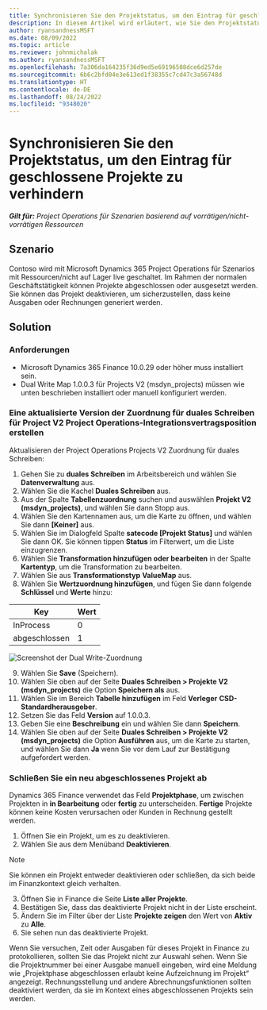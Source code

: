 ```yaml
---
title: Synchronisieren Sie den Projektstatus, um den Eintrag für geschlossene Projekte zu verhindern
description: In diesem Artikel wird erläutert, wie Sie den Projektstatus synchronisieren, um den Zugriff auf inaktive oder geschlossene Projekte zu verhindern.
author: ryansandnessMSFT
ms.date: 08/09/2022
ms.topic: article
ms.reviewer: johnmichalak
ms.author: ryansandnessMSFT
ms.openlocfilehash: 7a306da164235f36d9ed5e69196508dce6d257de
ms.sourcegitcommit: 6b6c2bfd04e3e613ed1f38355c7cd47c3a56748d
ms.translationtype: HT
ms.contentlocale: de-DE
ms.lasthandoff: 08/24/2022
ms.locfileid: "9348020"
---
```

# <a name="sync-project-status-to-prevent-entry-against-closed-projects"></a>Synchronisieren Sie den Projektstatus, um den Eintrag für geschlossene Projekte zu verhindern

_**Gilt für:** Project Operations für Szenarien basierend auf vorrätigen/nicht-vorrätigen Ressourcen_

## <a name="scenario"></a>Szenario

Contoso wird mit Microsoft Dynamics 365 Project Operations für Szenarios mit Ressourcen/nicht auf Lager live geschaltet. Im Rahmen der normalen Geschäftstätigkeit können Projekte abgeschlossen oder ausgesetzt werden. Sie können das Projekt deaktivieren, um sicherzustellen, dass keine Ausgaben oder Rechnungen generiert werden.

## <a name="solution"></a>Solution

### <a name="prerequisites"></a>Anforderungen

-   Microsoft Dynamics 365 Finance 10.0.29 oder höher muss installiert sein.
-   Dual Write Map 1.0.0.3 für Projects V2 (msdyn\_projects) müssen wie unten beschrieben installiert oder manuell konfiguriert werden.

### <a name="create-an-updated-version-of-the-project-operations-integration-projects-v2-dual-write-map"></a>Eine aktualisierte Version der Zuordnung für duales Schreiben für Project V2 Project Operations-Integrationsvertragsposition erstellen

Aktualisieren der Project Operations Projects V2 Zuordnung für duales Schreiben:

1. Gehen Sie zu **duales Schreiben** im Arbeitsbereich und wählen Sie **Datenverwaltung** aus.
2. Wählen Sie die Kachel **Duales Schreiben** aus.
3. Aus der Spalte **Tabellenzuordnung** suchen und auswählen **Projekt V2 (msdyn\_projects)**, und wählen Sie dann Stopp aus.
4. Wählen Sie den Kartennamen aus, um die Karte zu öffnen, und wählen Sie dann **[Keiner]** aus.
5. Wählen Sie im Dialogfeld Spalte **satecode \[Projekt Status\]** und wählen Sie dann OK. Sie können tippen **Status** im Filterwert, um die Liste einzugrenzen.
6.  Wählen Sie **Transformation hinzufügen oder bearbeiten** in der Spalte **Kartentyp**, um die Transformation zu bearbeiten.
7.  Wählen Sie aus **Transformationstyp** **ValueMap** aus.
8.  Wählen Sie **Wertzuordnung hinzufügen**, und fügen Sie dann folgende **Schlüssel** und **Werte** hinzu:

   Key       | Wert 
   ----------|-------
   InProcess | 0     
   abgeschlossen | 1     

![Screenshot der Dual Write-Zuordnung](media/projectstage-dw-mapping.png)

9. Wählen Sie **Save** (Speichern).
10. Wählen Sie oben auf der Seite **Duales Schreiben > Projekte V2 (msdyn_projects)** die Option **Speichern als** aus.
11. Wählen Sie im Bereich **Tabelle hinzufügen** im Feld **Verleger** **CSD-Standardherausgeber**.
12. Setzen Sie das Feld **Version** auf 1.0.0.3.
13. Geben Sie eine **Beschreibung** ein und wählen Sie dann **Speichern**.
14. Wählen Sie oben auf der Seite **Duales Schreiben > Projekte V2 (msdyn_projects)** die Option **Ausführen** aus, um die Karte zu starten, und wählen Sie dann **Ja** wenn Sie vor dem Lauf zur Bestätigung aufgefordert werden. 

### <a name="close-a-newly-completed-project"></a>Schließen Sie ein neu abgeschlossenes Projekt ab

Dynamics 365 Finance verwendet das Feld **Projektphase**, um zwischen Projekten in **in Bearbeitung** oder **fertig** zu unterscheiden. **Fertige** Projekte können keine Kosten verursachen oder Kunden in Rechnung gestellt werden.

1. Öffnen Sie ein Projekt, um es zu deaktivieren.
2. Wählen Sie aus dem Menüband **Deaktivieren**.

> [!NOTE]
> Sie können ein Projekt entweder deaktivieren oder schließen, da sich beide im Finanzkontext gleich verhalten.

3. Öffnen Sie in Finance die Seite **Liste aller Projekte**.
4. Bestätigen Sie, dass das deaktivierte Projekt nicht in der Liste erscheint.
5. Ändern Sie im Filter über der Liste **Projekte zeigen** den Wert von **Aktiv** zu **Alle**.
6. Sie sehen nun das deaktivierte Projekt.

Wenn Sie versuchen, Zeit oder Ausgaben für dieses Projekt in Finance zu protokollieren, sollten Sie das Projekt nicht zur Auswahl sehen. Wenn Sie die Projektnummer bei einer Ausgabe manuell eingeben, wird eine Meldung wie „Projektphase abgeschlossen erlaubt keine Aufzeichnung im Projekt“ angezeigt. Rechnungsstellung und andere Abrechnungsfunktionen sollten deaktiviert werden, da sie im Kontext eines abgeschlossenen Projekts sein werden.

